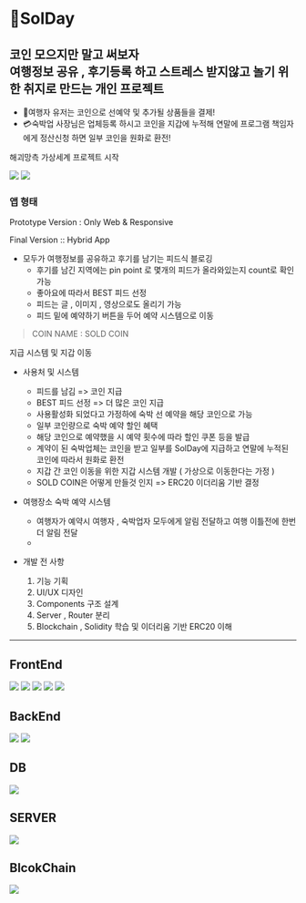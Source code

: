 # 🚐SolDay

<h2>
  코인 모으지만 말고 써보자<br>
  여행정보 공유 , 후기등록 하고 스트레스 받지않고 놀기 위한 취지로 만드는 개인 프로젝트
</h2>  

<ul>
  <li>📅여행자 유저는 코인으로 선예약 및 추가될 상품들을 결제!</li>
  <li>💳숙박업 사장님은 업체등록 하시고 코인을 지갑에 누적해 연말에 프로그램 책임자에게 정산신청 하면 일부 코인을 원화로 환전!</li>
</ul>
 
 <p>해괴망측 가상세계 프로젝트 시작</p>
 
<span><img src="https://img.shields.io/badge/Project-black?style=for-the-badge" /></span>
<span><img src="https://img.shields.io/badge/SOLDAY-orange?style=for-the-badge" /></span>

 <div>
 <h3>앱 형태</h3>
 <p>Prototype Version : Only Web & Responsive </p>
 <p>Final Version :: Hybrid App</p>
 </div>
 
 
- 모두가 여행정보를 공유하고 후기를 남기는 피드식 블로깅  
  - 후기를 남긴 지역에는 pin point 로 몇개의 피드가 올라와있는지 count로 확인가능
  - 좋아요에 따라서 BEST 피드 선정
  - 피드는 글 , 이미지 , 영상으로도 올리기 가능
  - 피드 밑에 예약하기 버튼을 두어 예약 시스템으로 이동

 >COIN NAME : SOLD COIN
 <p>지급 시스템 및 지갑 이동</p>

- 사용처 및 시스템
  - 피드를 남김 => 코인 지급
  - BEST 피드 선정 => 더 많은 코인 지급
  - 사용활성화 되었다고 가정하에 숙박 선 예약을 해당 코인으로 가능
  - 일부 코인량으로 숙박 예약 할인 혜택
  - 해당 코인으로 예약했을 시 예약 횟수에 따라 할인 쿠폰 등을 발급
  - 계약이 된 숙박업체는 코인을 받고 일부를 SolDay에 지급하고 연말에 누적된 코인에 따라서 원화로 환전
  - 지갑 간 코인 이동을 위한 지갑 시스템 개발 ( 가상으로 이동한다는 가정 )
  - SOLD COIN은 어떻게 만들것 인지 => ERC20 이더리움 기반 결정
  
- 여행장소 숙박 예약 시스템 
  - 여행자가 예약시 여행자 , 숙박업자 모두에게 알림 전달하고 여행 이틀전에 한번더 알림 전달
  - 

- 개발 전 사항
  
  1. 기능 기획 
  2. UI/UX 디자인
  3. Components 구조 설계
  4. Server , Router 분리
  5. Blockchain , Solidity 학습 및 이더리움 기반 ERC20 이해

---

## FrontEnd

<span><img src="https://img.shields.io/badge/FrontEnd-React-%2361DAFB?style=for-the-badge&logo=react" /></span>
<span><img src="https://img.shields.io/badge/FrontEnd-axios-%2361DAFB?style=for-the-badge" /></span>
<span><img src="https://img.shields.io/badge/FrontEnd-redux-%23764ABC?style=for-the-badge&logo=redux" /></span>
<span><img src="https://img.shields.io/badge/FrontEnd-HTML5-%23E34F26?style=for-the-badge&logo=html5" /></span>
<span><img src="https://img.shields.io/badge/FrontEnd-CSS3-1572B6?style=for-the-badge&logo=css3" /></span>

## BackEnd

<span><img src="https://img.shields.io/badge/Backend-Node.js-%23339933?style=for-the-badge&logo=node.js" /></span>
<span><img src="https://img.shields.io/badge/Backend-express-%23000000?style=for-the-badge&logo=express" /></span>

## DB

<img src="https://img.shields.io/badge/DB-mysql-%234479A1?style=for-the-badge&logo=mysql" /><br>

## SERVER

<img src="https://img.shields.io/badge/SERVER-AWS-%23232F3E?style=for-the-badge&logo=aws" /><br>

## BlcokChain

<img src="https://img.shields.io/badge/BlockChain-Solidity-363636?style=for-the-badge&logo=Solidity"/><br>
